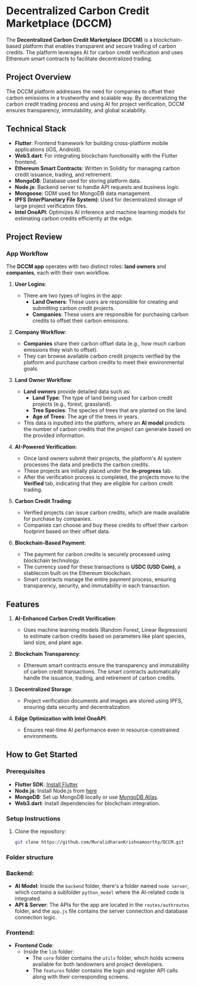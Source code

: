 # Decentralized Carbon Credit Marketplace (DCCM)

The **Decentralized Carbon Credit Marketplace (DCCM)** is a blockchain-based platform that enables transparent and secure trading of carbon credits. The platform leverages AI for carbon credit verification and uses Ethereum smart contracts to facilitate decentralized trading.

## Project Overview

The DCCM platform addresses the need for companies to offset their carbon emissions in a trustworthy and scalable way. By decentralizing the carbon credit trading process and using AI for project verification, DCCM ensures transparency, immutability, and global scalability.

## Technical Stack

- **Flutter**: Frontend framework for building cross-platform mobile applications (iOS, Android).
- **Web3.dart**: For integrating blockchain functionality with the Flutter frontend.
- **Ethereum Smart Contracts**: Written in Solidity for managing carbon credit issuance, trading, and retirement.
- **MongoDB**: Database used for storing platform data.
- **Node.js**: Backend server to handle API requests and business logic.
- **Mongoose**: ODM used for MongoDB data management.
- **IPFS (InterPlanetary File System)**: Used for decentralized storage of large project verification files.
- **Intel OneAPI**: Optimizes AI inference and machine learning models for estimating carbon credits efficiently at the edge.

## Project Review

### App Workflow

The **DCCM app** operates with two distinct roles: **land owners** and **companies**, each with their own workflow.

1. **User Logins**:
   - There are two types of logins in the app: 
     - **Land Owners**: These users are responsible for creating and submitting carbon credit projects.
     - **Companies**: These users are responsible for purchasing carbon credits to offset their carbon emissions.

2. **Company Workflow**:
   - **Companies** share their carbon offset data (e.g., how much carbon emissions they wish to offset).
   - They can browse available carbon credit projects verified by the platform and purchase carbon credits to meet their environmental goals.

3. **Land Owner Workflow**:
   - **Land owners** provide detailed data such as:
     - **Land Type**: The type of land being used for carbon credit projects (e.g., forest, grassland).
     - **Tree Species**: The species of trees that are planted on the land.
     - **Age of Trees**: The age of the trees in years.
   - This data is inputted into the platform, where an **AI model** predicts the number of carbon credits that the project can generate based on the provided information.

4. **AI-Powered Verification**:
   - Once land owners submit their projects, the platform's AI system processes the data and predicts the carbon credits.
   - These projects are initially placed under the **In-progress** tab.
   - After the verification process is completed, the projects move to the **Verified** tab, indicating that they are eligible for carbon credit trading.

5. **Carbon Credit Trading**:
   - Verified projects can issue carbon credits, which are made available for purchase by companies.
   - Companies can choose and buy these credits to offset their carbon footprint based on their offset data.

6. **Blockchain-Based Payment**:
   - The payment for carbon credits is securely processed using blockchain technology.
   - The currency used for these transactions is **USDC (USD Coin)**, a stablecoin built on the Ethereum blockchain.
   - Smart contracts manage the entire payment process, ensuring transparency, security, and immutability in each transaction.

## Features

1. **AI-Enhanced Carbon Credit Verification**: 
   - Uses machine learning models (Random Forest, Linear Regression) to estimate carbon credits based on parameters like plant species, land size, and plant age.

2. **Blockchain Transparency**: 
   - Ethereum smart contracts ensure the transparency and immutability of carbon credit transactions. The smart contracts automatically handle the issuance, trading, and retirement of carbon credits.

3. **Decentralized Storage**: 
   - Project verification documents and images are stored using IPFS, ensuring data security and decentralization.

4. **Edge Optimization with Intel OneAPI**: 
   - Ensures real-time AI performance even in resource-constrained environments.

## How to Get Started

### Prerequisites

- **Flutter SDK**: [Install Flutter](https://docs.flutter.dev/get-started/install)
- **Node.js**: Install Node.js from [here](https://nodejs.org/)
- **MongoDB**: Set up MongoDB locally or use [MongoDB Atlas](https://www.mongodb.com/cloud/atlas).
- **Web3.dart**: Install dependencies for blockchain integration.

### Setup Instructions

1. Clone the repository:
   ```bash
   git clone https://github.com/MuralidharanKrishnamoorthy/DCCM.git

### Folder structure 

### Backend:

- **AI Model**: Inside the `backend` folder, there's a folder named `node server`, which contains a subfolder `python_model` where the AI-related code is integrated.
- **API & Server**: The APIs for the app are located in the `routes/authroutes` folder, and the `app.js` file contains the server connection and database connection logic.

### Frontend:

- **Frontend Code**:
  - Inside the `lib` folder:
    - The `core` folder contains the `utils` folder, which holds screens available for both landowners and project developers.
    - The `features` folder contains the login and register API calls along with their corresponding screens.

